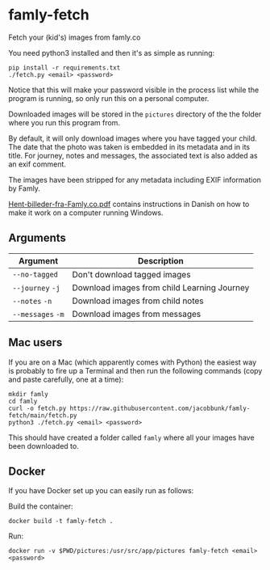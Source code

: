 # famly-fetch
Fetch your (kid's) images from famly.co

You need python3 installed and then it's as simple as running:


```
pip install -r requirements.txt
./fetch.py <email> <password>
```

Notice that this will make your password visible in the process list
while the program is running, so only run this on a personal computer.

Downloaded images will be stored in the ``pictures`` directory of the
the folder where you run this program from.

By default, it will only download images where you have tagged your child. The
date that the photo was taken is embedded in its metadata and in its title.
For journey, notes and messages, the associated text is also added as an exif
comment.

The images have been stripped for any metadata including EXIF
information by Famly.

[Hent-billeder-fra-Famly.co.pdf](Hent-billeder-fra-Famly.co.pdf)
contains instructions in Danish on how to make it work on a computer
running Windows.

## Arguments

| Argument | Description |
| --- | --- |
| `--no-tagged` | Don't download tagged images |
| `--journey` `-j` | Download images from child Learning Journey |
| `--notes` `-n` | Download images from child notes |
| `--messages` `-m` | Download images from messages |

## Mac users

If you are on a Mac (which apparently comes with Python) the easiest
way is probably to fire up a Terminal and then run the following
commands (copy and paste carefully, one at a time):


```
mkdir famly
cd famly
curl -o fetch.py https://raw.githubusercontent.com/jacobbunk/famly-fetch/main/fetch.py
python3 ./fetch.py <email> <password>
```

This should have created a folder called ```famly``` where all your
images have been downloaded to.

## Docker

If you have Docker set up you can easily run as follows:

 Build the container:
```
docker build -t famly-fetch .
```

Run:
```
docker run -v $PWD/pictures:/usr/src/app/pictures famly-fetch <email> <password>
```
